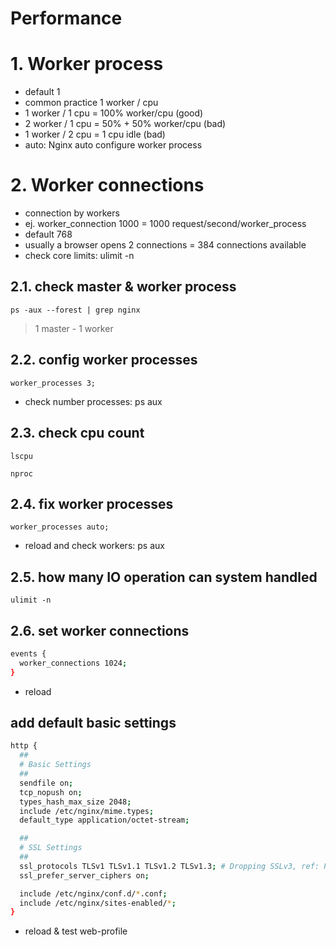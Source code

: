 # Performance <!-- omit in toc -->


# 1. Worker process
- default 1
- common practice 1 worker / cpu
- 1 worker / 1 cpu = 100% worker/cpu (good)
- 2 worker / 1 cpu = 50% + 50% worker/cpu (bad)
- 1 worker / 2 cpu = 1 cpu idle (bad)
- auto: Nginx auto configure worker process

# 2. Worker connections
- connection by workers
- ej. worker_connection 1000 = 1000 request/second/worker_process
- default 768
- usually a browser opens 2 connections = 384 connections available
- check core limits: ulimit -n

## 2.1. check master & worker process
```
ps -aux --forest | grep nginx
```
> 1 master - 1 worker


## 2.2. config worker processes
```
worker_processes 3;
```
- check number processes: ps aux

## 2.3. check cpu count
```
lscpu

nproc
```


## 2.4. fix worker processes
```
worker_processes auto;
```
- reload and check workers: ps aux

## 2.5. how many IO operation can system handled
```
ulimit -n
```
## 2.6. set worker connections
```sh
events {
  worker_connections 1024;
}
```
- reload

## add default basic settings
```sh
http {
  ##
  # Basic Settings
  ##
  sendfile on;
  tcp_nopush on;
  types_hash_max_size 2048;
  include /etc/nginx/mime.types;
  default_type application/octet-stream;

  ##
  # SSL Settings
  ##
  ssl_protocols TLSv1 TLSv1.1 TLSv1.2 TLSv1.3; # Dropping SSLv3, ref: POODLE
  ssl_prefer_server_ciphers on;

  include /etc/nginx/conf.d/*.conf;
  include /etc/nginx/sites-enabled/*;
}
```
- reload & test web-profile





